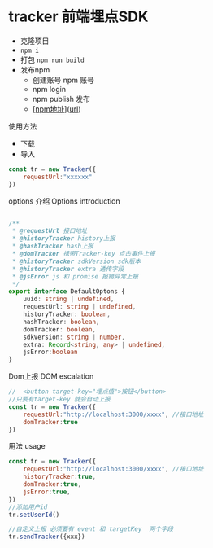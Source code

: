 
# tracker 前端埋点SDK
 - 克隆项目
 - ``` npm i ```
 - 打包 
   ``` npm run build ```
 - 发布npm 
   - 创建账号 npm 账号
   - npm login
   - npm publish 发布
   - [[npm地址](https://www.npmjs.com/package/@qiuxijun/tracker-listen)]([url]())

使用方法

 - 下载
 - 导入

```js
const tr = new Tracker({
    requestUrl:"xxxxxx"
})

```
options 介绍
Options introduction
```ts

/**
 * @requestUrl 接口地址
 * @historyTracker history上报
 * @hashTracker hash上报
 * @domTracker 携带Tracker-key 点击事件上报
 * @historyTracker sdkVersion sdk版本
 * @historyTracker extra 透传字段
 * @jsError js 和 promise 报错异常上报
 */
export interface DefaultOptons {
    uuid: string | undefined,
    requestUrl: string | undefined,
    historyTracker: boolean,
    hashTracker: boolean,
    domTracker: boolean,
    sdkVersion: string | number,
    extra: Record<string, any> | undefined,
    jsError:boolean
}
```
Dom上报
DOM escalation
```js
//  <button target-key="埋点值">按钮</button>
//只要有target-key 就会自动上报
const tr = new Tracker({
    requestUrl:"http://localhost:3000/xxxx", //接口地址
    domTracker:true
})
```

用法
usage
```js
const tr = new Tracker({
    requestUrl:"http://localhost:3000/xxxx", //接口地址
    historyTracker:true,
    domTracker:true,
    jsError:true,
})
//添加用户id
tr.setUserId()

//自定义上报 必须要有 event 和 targetKey  两个字段
tr.sendTracker({xxx})
```

